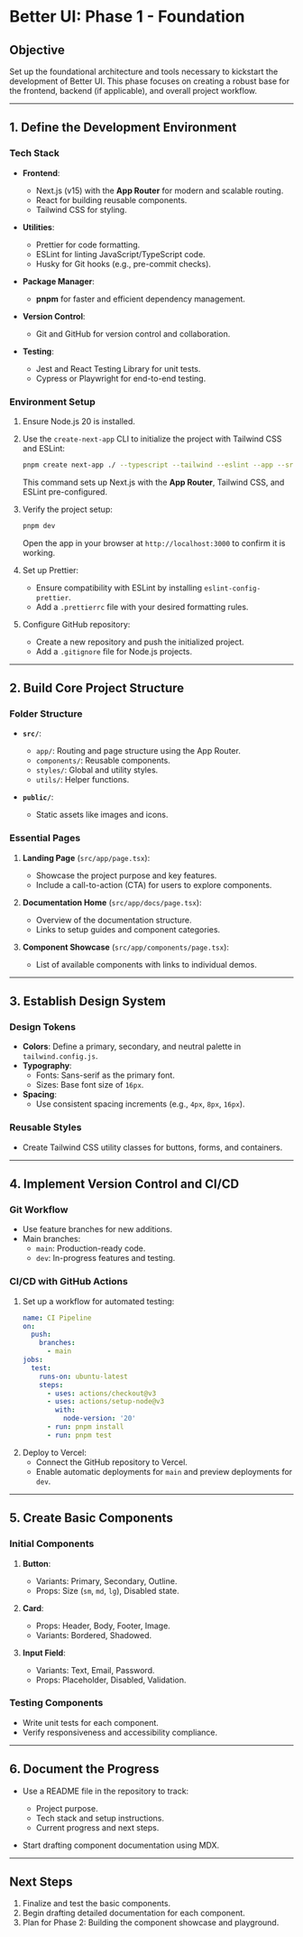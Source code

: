 # Better UI: Phase 1 - Foundation

## **Objective**
Set up the foundational architecture and tools necessary to kickstart the development of Better UI. This phase focuses on creating a robust base for the frontend, backend (if applicable), and overall project workflow.

---

## **1. Define the Development Environment**

### **Tech Stack**
- **Frontend**:
  - Next.js (v15) with the **App Router** for modern and scalable routing.
  - React for building reusable components.
  - Tailwind CSS for styling.

- **Utilities**:
  - Prettier for code formatting.
  - ESLint for linting JavaScript/TypeScript code.
  - Husky for Git hooks (e.g., pre-commit checks).

- **Package Manager**:
  - **pnpm** for faster and efficient dependency management.

- **Version Control**:
  - Git and GitHub for version control and collaboration.

- **Testing**:
  - Jest and React Testing Library for unit tests.
  - Cypress or Playwright for end-to-end testing.

### **Environment Setup**
1. Ensure Node.js 20 is installed.
2. Use the `create-next-app` CLI to initialize the project with Tailwind CSS and ESLint:
   ```bash
   pnpm create next-app ./ --typescript --tailwind --eslint --app --src-dir --turbopack
   ```
   This command sets up Next.js with the **App Router**, Tailwind CSS, and ESLint pre-configured.

3. Verify the project setup:
   ```bash
   pnpm dev
   ```
   Open the app in your browser at `http://localhost:3000` to confirm it is working.

4. Set up Prettier:
   - Ensure compatibility with ESLint by installing `eslint-config-prettier`.
   - Add a `.prettierrc` file with your desired formatting rules.

5. Configure GitHub repository:
   - Create a new repository and push the initialized project.
   - Add a `.gitignore` file for Node.js projects.

---

## **2. Build Core Project Structure**

### **Folder Structure**
- **`src/`**:
  - `app/`: Routing and page structure using the App Router.
  - `components/`: Reusable components.
  - `styles/`: Global and utility styles.
  - `utils/`: Helper functions.

- **`public/`**:
  - Static assets like images and icons.

### **Essential Pages**
1. **Landing Page** (`src/app/page.tsx`):
   - Showcase the project purpose and key features.
   - Include a call-to-action (CTA) for users to explore components.

2. **Documentation Home** (`src/app/docs/page.tsx`):
   - Overview of the documentation structure.
   - Links to setup guides and component categories.

3. **Component Showcase** (`src/app/components/page.tsx`):
   - List of available components with links to individual demos.

---

## **3. Establish Design System**

### **Design Tokens**
- **Colors**: Define a primary, secondary, and neutral palette in `tailwind.config.js`.
- **Typography**:
  - Fonts: Sans-serif as the primary font.
  - Sizes: Base font size of `16px`.
- **Spacing**:
  - Use consistent spacing increments (e.g., `4px`, `8px`, `16px`).

### **Reusable Styles**
- Create Tailwind CSS utility classes for buttons, forms, and containers.

---

## **4. Implement Version Control and CI/CD**

### **Git Workflow**
- Use feature branches for new additions.
- Main branches:
  - `main`: Production-ready code.
  - `dev`: In-progress features and testing.

### **CI/CD with GitHub Actions**
1. Set up a workflow for automated testing:
   ```yaml
   name: CI Pipeline
   on:
     push:
       branches:
         - main
   jobs:
     test:
       runs-on: ubuntu-latest
       steps:
         - uses: actions/checkout@v3
         - uses: actions/setup-node@v3
           with:
             node-version: '20'
         - run: pnpm install
         - run: pnpm test
   ```
2. Deploy to Vercel:
   - Connect the GitHub repository to Vercel.
   - Enable automatic deployments for `main` and preview deployments for `dev`.

---

## **5. Create Basic Components**

### **Initial Components**
1. **Button**:
   - Variants: Primary, Secondary, Outline.
   - Props: Size (`sm`, `md`, `lg`), Disabled state.

2. **Card**:
   - Props: Header, Body, Footer, Image.
   - Variants: Bordered, Shadowed.

3. **Input Field**:
   - Variants: Text, Email, Password.
   - Props: Placeholder, Disabled, Validation.

### **Testing Components**
- Write unit tests for each component.
- Verify responsiveness and accessibility compliance.

---

## **6. Document the Progress**
- Use a README file in the repository to track:
  - Project purpose.
  - Tech stack and setup instructions.
  - Current progress and next steps.

- Start drafting component documentation using MDX.

---

## **Next Steps**
1. Finalize and test the basic components.
2. Begin drafting detailed documentation for each component.
3. Plan for Phase 2: Building the component showcase and playground.
